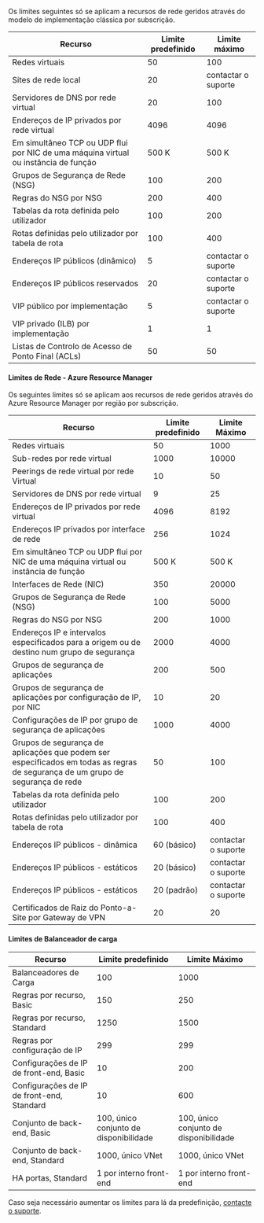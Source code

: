 <a name="virtual-networking-limits-classic"></a>Os limites seguintes só se aplicam a recursos de rede geridos através do modelo de implementação clássica por subscrição.

| Recurso | Limite predefinido | Limite máximo |
| --- | --- | --- |
| Redes virtuais |50 |100 |
| Sites de rede local |20 |contactar o suporte |
| Servidores de DNS por rede virtual |20 |100 |
| Endereços de IP privados por rede virtual |4096 |4096 |
| Em simultâneo TCP ou UDP flui por NIC de uma máquina virtual ou instância de função |500 K |500 K |
| Grupos de Segurança de Rede (NSG) |100 |200 |
| Regras do NSG por NSG |200 |400 |
| Tabelas da rota definida pelo utilizador |100 |200 |
| Rotas definidas pelo utilizador por tabela de rota |100 |400 |
| Endereços IP públicos (dinâmico) |5 |contactar o suporte |
| Endereços IP públicos reservados |20 |contactar o suporte |
| VIP público por implementação |5 |contactar o suporte |
| VIP privado (ILB) por implementação |1 |1 |
| Listas de Controlo de Acesso de Ponto Final (ACLs) |50 |50 |

#### <a name="azure-resource-manager-virtual-networking-limits"></a>Limites de Rede - Azure Resource Manager
Os seguintes limites só se aplicam aos recursos de rede geridos através do Azure Resource Manager por região por subscrição.

| Recurso | Limite predefinido | Limite Máximo |
| --- | --- | --- |
| Redes virtuais |50 |1000 |
| Sub-redes por rede virtual |1000 |10000 |
| Peerings de rede virtual por rede Virtual |10 |50 |
| Servidores de DNS por rede virtual |9 |25 |
| Endereços de IP privados por rede virtual |4096 |8192 |
| Endereços IP privados por interface de rede |256 |1024 |
| Em simultâneo TCP ou UDP flui por NIC de uma máquina virtual ou instância de função |500 K |500 K |
| Interfaces de Rede (NIC) |350 |20000 |
| Grupos de Segurança de Rede (NSG) |100 |5000 |
| Regras do NSG por NSG |200 |1000 |
| Endereços IP e intervalos especificados para a origem ou de destino num grupo de segurança |2000 |4000 |
| Grupos de segurança de aplicações |200 |500 |
| Grupos de segurança de aplicações por configuração de IP, por NIC |10 |20 |
| Configurações de IP por grupo de segurança de aplicações |1000 |4000 |
| Grupos de segurança de aplicações que podem ser especificados em todas as regras de segurança de um grupo de segurança de rede |50 |100 |
| Tabelas da rota definida pelo utilizador |100 |200 |
| Rotas definidas pelo utilizador por tabela de rota |100 |400 |
| Endereços IP públicos - dinâmica |60 (básico) |contactar o suporte |
| Endereços IP públicos - estáticos |20 (básico) |contactar o suporte |
| Endereços IP públicos - estáticos |20 (padrão) |contactar o suporte |
| Certificados de Raiz do Ponto-a-Site por Gateway de VPN |20 |20 |

#### <a name="load-balancer"></a>Limites de Balanceador de carga

| Recurso | Limite predefinido | Limite Máximo |
| --- | --- | --- |
| Balanceadores de Carga | 100 | 1000 |
| Regras por recurso, Basic | 150 | 250 |
| Regras por recurso, Standard | 1250 | 1500 |
| Regras por configuração de IP | 299 |299 |
| Configurações de IP de front-end, Basic | 10 | 200 |
| Configurações de IP de front-end, Standard | 10 | 600 |
| Conjunto de back-end, Basic | 100, único conjunto de disponibilidade | 100, único conjunto de disponibilidade |
| Conjunto de back-end, Standard | 1000, único VNet | 1000, único VNet |
| HA portas, Standard | 1 por interno front-end | 1 por interno front-end |

Caso seja necessário aumentar os limites para lá da predefinição, [contacte o suporte](../articles/azure-supportability/resource-manager-core-quotas-request.md ).

